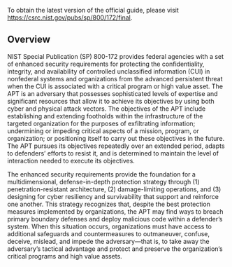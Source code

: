 To obtain the latest version of the official guide, please visit https://csrc.nist.gov/pubs/sp/800/172/final.

## Overview

NIST Special Publication (SP) 800-172 provides federal agencies with a set of enhanced security requirements for protecting the confidentiality, integrity, and availability of controlled unclassified information (CUI) in nonfederal systems and organizations from the advanced persistent threat when the CUI is associated with a critical program or high value asset. The APT is an adversary that possesses sophisticated levels of expertise and significant resources that allow it to achieve its objectives by using both cyber and physical attack vectors. The objectives of the APT include establishing and extending footholds within the infrastructure of the targeted organization for the purposes of exfiltrating information; undermining or impeding critical aspects of a mission, program, or organization; or positioning itself to carry out these objectives in the future. The APT pursues its objectives repeatedly over an extended period, adapts to defenders’ efforts to resist it, and is determined to maintain the level of interaction needed to execute its objectives.

The enhanced security requirements provide the foundation for a multidimensional, defense-in-depth protection strategy through (1) penetration-resistant architecture, (2) damage-limiting operations, and (3) designing for cyber resiliency and survivability that support and reinforce one another. This strategy recognizes that, despite the best protection measures implemented by organizations, the APT may find ways to breach primary boundary defenses and deploy malicious code within a defender’s system. When this situation occurs, organizations must have access to additional safeguards and countermeasures to outmaneuver, confuse, deceive, mislead, and impede the adversary—that is, to take away the adversary’s tactical advantage and protect and preserve the organization’s critical programs and high value assets.